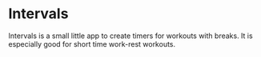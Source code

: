 # Intervals

Intervals is a small little app to create timers for workouts with breaks. It is especially good for short time work-rest workouts.
